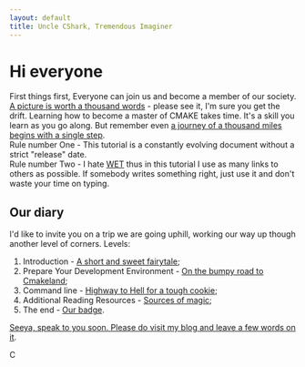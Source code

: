 ```yaml
---
layout: default
title: Uncle CShark, Tremendous Imaginer
---
```


# Hi everyone

First things first,
Everyone can join us and become a member of our society. [A picture is worth a thousand words](Docs/Badge) - please see it, I'm sure you get the drift. Learning how to become a master of CMAKE takes time. It's a skill you learn as you go along. But remember even [a journey of a thousand miles begins with a single step](https://en.wiktionary.org/wiki/a_journey_of_a_thousand_miles_begins_with_a_single_step).  
Rule number One - This tutorial is a constantly evolving document without a strict "release" date.  
Rule number Two - I hate [WET](https://en.wikipedia.org/wiki/Don%27t_repeat_yourself) thus in this tutorial I use as many links to others as possible. If somebody writes something right, just use it and don't waste your time on typing.

## Our diary

 I'd like to invite you on a trip we are going uphill, working our way up though another level of corners.
Levels:

1. Introduction - [A short and sweet fairytale](Docs/Introduction);
2. Prepare Your Development Environment - [On the bumpy road to Cmakeland](Docs/DevelopmentEnvironment);
3. Command line - [Highway to Hell for a tough cookie](Docs/CommandLine);
4. Additional Reading Resources - [Sources of magic](Docs/AdditionalReadingResources);
5. The end - [Our badge](Docs/Badge).

[Seeya, speak to you soon. Please do visit my blog and leave a few words on it](https://unclecshark.github.io/).  

C